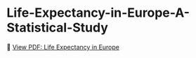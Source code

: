 # Life-Expectancy-in-Europe-A-Statistical-Study

📄 [View PDF: Life Expectancy in Europe](./Proiect%20de%20analiză%20a%20vânzărilor%20companiei%20Puma.pdf)

